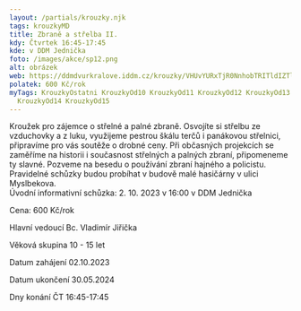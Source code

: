 ```yaml
---
layout: /partials/krouzky.njk
tags: krouzkyMD
title: Zbraně a střelba II.
kdy: Čtvrtek 16:45-17:45
kde: v DDM Jednička
foto: /images/akce/sp12.png
alt: obrázek
web: https://ddmdvurkralove.iddm.cz/krouzky/VHUvYURxTjR0NnhobTRITldIZTlURFJucXZPbjA2QkVjdG1ZSi9pMnBWZz0=
polatek: 600 Kč/rok
myTags: KrouzkyOstatni KrouzkyOd10 KrouzkyOd11 KrouzkyOd12 KrouzkyOd13
  KrouzkyOd14 KrouzkyOd15
---
```

Kroužek pro zájemce o střelné a palné zbraně. Osvojíte si střelbu ze vzduchovky a z luku, využijeme pestrou škálu terčů i panákovou střelnici, připravíme pro vás soutěže o drobné ceny. Při občasných projekcích se zaměříme na historii i současnost střelných a palných zbraní, připomeneme ty slavné. Pozveme na besedu o používání zbraní hajného a policistu.\
Pravidelné schůzky budou probíhat v budově malé hasičárny v ulici Myslbekova.\
Úvodní informativní schůzka: 2. 10. 2023 v 16:00 v DDM Jednička

Cena: 600 Kč/rok

Hlavní vedoucí Bc. Vladimír Jiřička

Věková skupina 10 - 15 let

Datum zahájení 02.10.2023

Datum ukončení  30.05.2024

Dny konání ČT 16:45-17:45